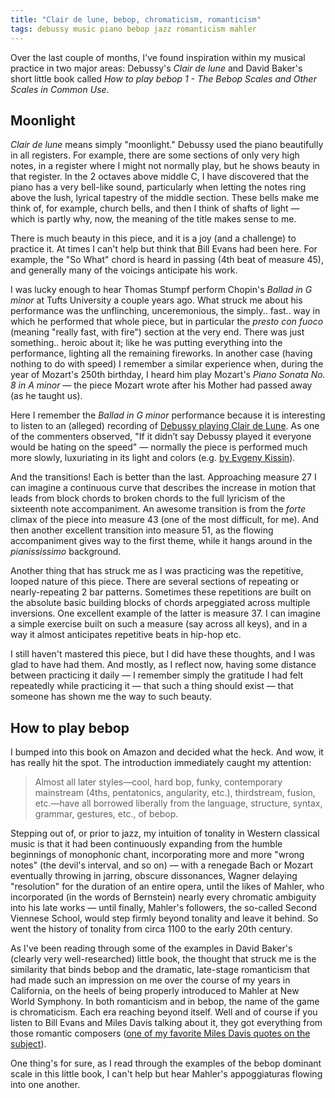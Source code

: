 ```yaml
---
title: "Clair de lune, bebop, chromaticism, romanticism"
tags: debussy music piano bebop jazz romanticism mahler
---
```


Over the last couple of months, I've found inspiration within my musical practice in two major areas: Debussy's _Clair de lune_ and David Baker's short little book called _How to play bebop 1 - The Bebop Scales and Other Scales in Common Use_.

## Moonlight

_Clair de lune_ means simply "moonlight." Debussy used the piano beautifully in all registers. For example, there are some sections of only very high notes, in a register where I might not normally play, but he shows beauty in that register. In the 2 octaves above middle C, I have discovered that the piano has a very bell-like sound, particularly when letting the notes ring above the lush, lyrical tapestry of the middle section. These bells make me think of, for example, church bells, and then I think of shafts of light — which is partly why, now, the meaning of the title makes sense to me.

There is much beauty in this piece, and it is a joy (and a challenge) to practice it. At times I can't help but think that Bill Evans had been here. For example, the "So What" chord is heard in passing (4th beat of measure 45), and generally many of the voicings anticipate his work.

I was lucky enough to hear Thomas Stumpf perform Chopin's _Ballad in G minor_ at Tufts University a couple years ago. What struck me about his performance was the unflinching, unceremonious, the simply.. fast.. way in which he performed that whole piece, but in particular the _presto con fuoco_ (meaning "really fast, with fire") section at the very end. There was just something.. heroic about it; like he was putting everything into the performance, lighting all the remaining fireworks. In another case (having nothing to do with speed) I remember a similar experience when, during the year of Mozart's 250th birthday, I heard him play Mozart's _Piano Sonata No. 8 in A minor_ — the piece Mozart wrote after his Mother had passed away (as he taught us).

Here I remember the _Ballad in G minor_ performance because it is interesting to listen to an (alleged) recording of [Debussy playing Clair de Lune](https://www.youtube.com/watch?v=Yri2JNhyG4k). As one of the commenters observed, "If it didn’t say Debussy played it everyone would be hating on the speed" — normally the piece is performed much more slowly, luxuriating in its light and colors (e.g. [by Evgeny Kissin](https://www.youtube.com/watch?v=SB-jZvRJHIs)).

And the transitions! Each is better than the last. Approaching measure 27 I can imagine a continuous curve that describes the increase in motion that leads from block chords to broken chords to the full lyricism of the sixteenth note accompaniment. An awesome transition is from the _forte_ climax of the piece into measure 43 (one of the most difficult, for me). And then another excellent transition into measure 51, as the flowing accompaniment gives way to the first theme, while it hangs around in the _pianississimo_ background.

Another thing that has struck me as I was practicing was the repetitive, looped nature of this piece. There are several sections of repeating or nearly-repeating 2 bar patterns. Sometimes these repetitions are built on the absolute basic building blocks of chords arpeggiated across multiple inversions. One excellent example of the latter is measure 37. I can imagine a simple exercise built on such a measure (say across all keys), and in a way it almost anticipates repetitive beats in hip-hop etc.

I still haven't mastered this piece, but I did have these thoughts, and I was glad to have had them. And mostly, as I reflect now, having some distance between practicing it daily — I remember simply the gratitude I had felt repeatedly while practicing it — that such a thing should exist — that someone has shown me the way to such beauty.

## How to play bebop

I bumped into this book on Amazon and decided what the heck. And wow, it has really hit the spot. The introduction immediately caught my attention:

> Almost all later styles—cool, hard bop, funky, contemporary mainstream (4ths, pentatonics, angularity, etc.), thirdstream, fusion, etc.—have all borrowed liberally from the language, structure, syntax, grammar, gestures, etc., of bebop.

Stepping out of, or prior to jazz, my intuition of tonality in Western classical music is that it had been continuously expanding from the humble beginnings of monophonic chant, incorporating more and more "wrong notes" (the devil's interval, and so on) — with a renegade Bach or Mozart eventually throwing in jarring, obscure dissonances, Wagner delaying "resolution" for the duration of an entire opera, until the likes of Mahler, who incorporated (in the words of Bernstein) nearly every chromatic ambiguity into his late works — until finally, Mahler's followers, the so-called Second Viennese School, would step firmly beyond tonality and leave it behind. So went the history of tonality from circa 1100 to the early 20th century.

As I've been reading through some of the examples in David Baker's (clearly very well-researched) little book, the thought that struck me is the similarity that binds bebop and the dramatic, late-stage romanticism that had made such an impression on me over the course of my years in California, on the heels of being properly introduced to Mahler at New World Symphony. In both romanticism and in bebop, the name of the game is chromaticism. Each era reaching beyond itself. Well and of course if you listen to Bill Evans and Miles Davis talking about it, they got everything from those romantic composers ([one of my favorite Miles Davis quotes on the subject](https://www.youtube.com/watch?v=VXhmvOa5Xjo&t=220s)).

One thing's for sure, as I read through the examples of the bebop dominant scale in this little book, I can't help but hear Mahler's appoggiaturas flowing into one another.
